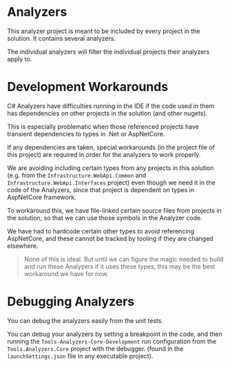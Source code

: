 # Analyzers

This analyzer project is meant to be included by every project in the solution. It contains several analyzers.

The individual analyzers will filter the individual projects their analyzers apply to.

# Development Workarounds

C# Analyzers have difficulties running in the IDE if the code used in them has dependencies on other projects in the solution (and other nugets).

This is especially problematic when those referenced projects have transient dependencies to types in .Net or AspNetCore.

If any dependencies are taken, special workarounds (in the project file of this project) are required in order for the analyzers to work properly.

We are avoiding including certain types from any projects in this solution (e.g. from the `Infrastructure.WebApi.Common` and `Infrastructure.WebApi.Interfaces` project) even though we need it in the code of the Analyzers, since that project is dependent on types in AspNetCore framework.

To workaround this, we have file-linked certain source files from projects in the solution, so that we can use those symbols in the Analyzer code.

We have had to hardcode certain other types to avoid referencing AspNetCore, and these cannot be tracked by tooling if they are changed elsewhere.

> None of this is ideal. But until we can figure the magic needed to build and run these Analyzers if it uses these types, this may be the best workaround we have for now.

# Debugging Analyzers

You can debug the analyzers easily from the unit tests.

You can debug your analyzers by setting a breakpoint in the code, and then running the `Tools-Analyzers-Core-Development` run configuration from the `Tools.Analyzers.Core` project with the debugger. (found in the `launchSettings.json` file in any executable project).